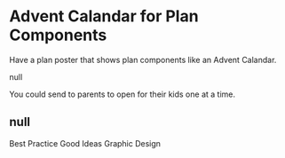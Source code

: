 # Advent Calandar for Plan Components

Have a plan poster that shows plan components like an Advent Calandar. 

null

You could send to parents to open for their kids one at a time. 

## null

Best Practice
Good Ideas
Graphic Design

